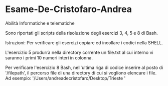 # Esame-De-Cristofaro-Andrea
Abilità Informatiche e telematiche

Sono riportati gli scripts della risoluzione degli esercizi 3, 4, 5 e 8 di Bash. 

Istruzioni:
Per verificare gli esercizi copiare ed incollare i codici nella SHELL. 

L'esercizio 5 produrrà nella directory corrente un file.txt al cui interno vi saranno i primi 10 numeri interi in colonna. 

Per verificare l'esercizio 8 Bash, nell'ultima riga di codice inserire al posto di '/filepath', il percorso file di una directory di cui si vogliono elencare i file. Ad esempio: '/Users/andreadecristofaro/Desktop/Trieste '
